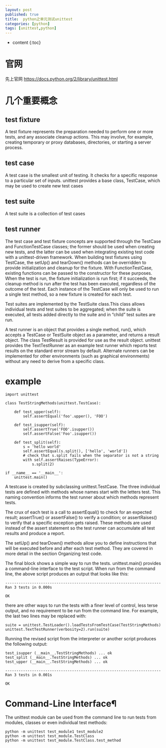 ```yaml
---
layout: post
published: true
title:  python之单元测试unittest
categories: [python]
tags: [unittest,python]
---
```

* content
{:toc}

# 官网

先上官网 https://docs.python.org/2/library/unittest.html

# 几个重要概念
## test fixture
A test fixture represents the preparation needed to perform one or more tests, and any associate cleanup actions. This may involve, for example, creating temporary or proxy databases, directories, or starting a server process.
## test case
A test case is the smallest unit of testing. It checks for a specific response to a particular set of inputs. unittest provides a base class, TestCase, which may be used to create new test cases

## test suite
A test suite is a collection of test cases

## test runner

The test case and test fixture concepts are supported through the TestCase and FunctionTestCase classes; the former should be used when creating new tests, and the latter can be used when integrating existing test code with a unittest-driven framework. When building test fixtures using TestCase, the setUp() and tearDown() methods can be overridden to provide initialization and cleanup for the fixture. With FunctionTestCase, existing functions can be passed to the constructor for these purposes. When the test is run, the fixture initialization is run first; if it succeeds, the cleanup method is run after the test has been executed, regardless of the outcome of the test. Each instance of the TestCase will only be used to run a single test method, so a new fixture is created for each test.

Test suites are implemented by the TestSuite class.This class allows individual tests and test suites to be aggregated; when the suite is executed, all tests added directly to the suite and in “child” test suites are run.

A test runner is an object that provides a single method, run(), which accepts a TestCase or TestSuite object as a parameter, and returns a result object. The class TestResult is provided for use as the result object. unittest provides the TextTestRunner as an example test runner which reports test results on the standard error stream by default. Alternate runners can be implemented for other environments (such as graphical environments) without any need to derive from a specific class.

# example

```
import unittest

class TestStringMethods(unittest.TestCase):

    def test_upper(self):
        self.assertEqual('foo'.upper(), 'FOO')

    def test_isupper(self):
        self.assertTrue('FOO'.isupper())
        self.assertFalse('Foo'.isupper())

    def test_split(self):
        s = 'hello world'
        self.assertEqual(s.split(), ['hello', 'world'])
        # check that s.split fails when the separator is not a string
        with self.assertRaises(TypeError):
            s.split(2)

if __name__ == '__main__':
    unittest.main()
```
A testcase is created by subclassing unittest.TestCase. The three individual tests are defined with methods whose names start with the letters test. This naming convention informs the test runner about which methods represent tests.

The crux of each test is a call to assertEqual() to check for an expected result; assertTrue() or assertFalse() to verify a condition; or assertRaises() to verify that a specific exception gets raised. These methods are used instead of the assert statement so the test runner can accumulate all test results and produce a report.

The setUp() and tearDown() methods allow you to define instructions that will be executed before and after each test method. They are covered in more detail in the section Organizing test code.

The final block shows a simple way to run the tests. unittest.main() provides a command-line interface to the test script. When run from the command line, the above script produces an output that looks like this:

```
----------------------------------------------------------------------
Ran 3 tests in 0.000s

OK
```
there are other ways to run the tests with a finer level of control, less terse output, and no requirement to be run from the command line. For example, the last two lines may be replaced with:

```
suite = unittest.TestLoader().loadTestsFromTestCase(TestStringMethods)
unittest.TextTestRunner(verbosity=2).run(suite)
```

Running the revised script from the interpreter or another script produces the following output:

```
test_isupper (__main__.TestStringMethods) ... ok
test_split (__main__.TestStringMethods) ... ok
test_upper (__main__.TestStringMethods) ... ok

----------------------------------------------------------------------
Ran 3 tests in 0.001s

OK
```


# Command-Line Interface¶

The unittest module can be used from the command line to run tests from modules, classes or even individual test methods:

```
python -m unittest test_module1 test_module2
python -m unittest test_module.TestClass
python -m unittest test_module.TestClass.test_method
```
